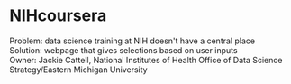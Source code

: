 # NIHcoursera
Problem: data science training at NIH doesn't have a central place
<br>
Solution: webpage that gives selections based on user inputs
<br>
Owner: Jackie Cattell, National Institutes of Health Office of Data Science Strategy/Eastern Michigan University
